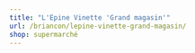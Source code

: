 ```yaml
---
title: "L'Epine Vinette 'Grand magasin'"
url: /briancon/lepine-vinette-grand-magasin/
shop: supermarché
---
```

